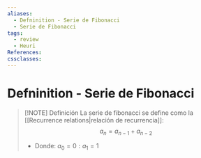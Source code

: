 ```yaml
---
aliases:
  - Defninition - Serie de Fibonacci
  - Serie de Fibonacci
tags:
  - review
  - Heuri
References: 
cssclasses:
---
```

# Defninition - Serie de Fibonacci

> [!NOTE] Definición 
>  La serie de fibonacci se define como la [[Recurrence relations|relación de recurrencia]]: 
>  $$
>  a_n = a_{n-1} + a_{n-2}
>  $$ 
>  + Donde: $a_0 = 0: a_1 = 1$




